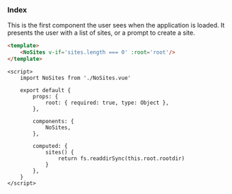 ### Index

This is the first component the user sees when the application is loaded. It presents the user with a list of sites, or a prompt to create a site.

```html
<template>
    <NoSites v-if='sites.length === 0' :root='root'/>
</template>
```

```javsacript
<script>
    import NoSites from './NoSites.vue'

    export default {
        props: {
            root: { required: true, type: Object },
        },

        components: {
            NoSites,
        },

        computed: {
            sites() {
                return fs.readdirSync(this.root.rootdir)
            }
        },
    }
</script>
```
